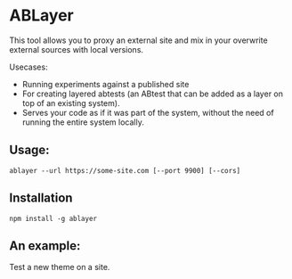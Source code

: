 # ABLayer
This tool allows you to proxy an external site and mix
in your overwrite external sources with local versions.

Usecases:
- Running experiments against a published site
- For creating layered abtests (an ABtest that can be added as a layer on top of an existing system).
- Serves your code as if it was part of the system,
  without the need of running the entire system locally.

## Usage:
```
ablayer --url https://some-site.com [--port 9900] [--cors]
```

## Installation
```
npm install -g ablayer
```

## An example:
Test a new theme on a site.

```



```








